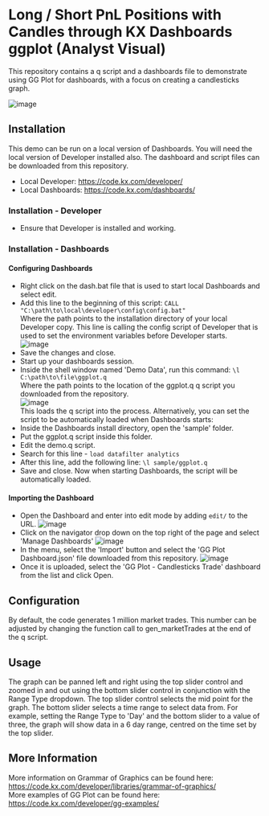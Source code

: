 # Long / Short PnL Positions with Candles through KX Dashboards ggplot (Analyst Visual)
This repository contains a q script and a dashboards file to demonstrate using GG Plot for dashboards, with a focus on creating a candlesticks graph.

 ![image](https://user-images.githubusercontent.com/90591113/133034719-69a426f5-4042-4ec0-8212-3a553a7767b8.png)

## Installation
This demo can be run on a local version of Dashboards. You will need the local version of Developer installed also. The dashboard and script files can be downloaded from this repository.
* Local Developer: https://code.kx.com/developer/
* Local Dashboards: https://code.kx.com/dashboards/
### Installation - Developer
* Ensure that Developer is installed and working.
### Installation - Dashboards
#### Configuring Dashboards
* Right click on the dash.bat file that is used to start local Dashboards and select edit.
* Add this line to the beginning of this script: `CALL "C:\path\to\local\developer\config\config.bat"`<br/>
Where the path points to the installation directory of your local Developer copy. This line is calling the config script of Developer that is used to set the environment variables before Developer starts.<br/>
![image](https://user-images.githubusercontent.com/90591113/133193162-4be117b6-1ee3-4643-b83c-d7b2f46e5074.png)
* Save the changes and close.
* Start up your dashboards session.
* Inside the shell window named 'Demo Data', run this command: `\l C:\path\to\file\ggplot.q`<br/>
Where the path points to the location of the ggplot.q q script you downloaded from the repository.<br/>
![image](https://user-images.githubusercontent.com/90591113/133193426-9e1c0be5-faad-4b34-ace6-a2348f994e56.png)<br/>
This loads the q script into the process. Alternatively, you can set the script to be automatically loaded when Dashboards starts:
* Inside the Dashboards install directory, open the 'sample' folder.
* Put the ggplot.q script inside this folder.
* Edit the demo.q script.
* Search for this line - `load datafilter analytics`
* After this line, add the following line: `\l sample/ggplot.q`
* Save and close. Now when starting Dashboards, the script will be automatically loaded.
#### Importing the Dashboard
* Open the Dashboard and enter into edit mode by adding `edit/` to the URL. 
![image](https://user-images.githubusercontent.com/90591113/133036511-b02b0040-2cf5-44e5-9dd7-b6c01b443e27.png)
* Click on the navigator drop down on the top right of the page and select 'Manage Dashboards'
![image](https://user-images.githubusercontent.com/90591113/133036693-9d5c6b57-7364-4075-bff9-3fbb13c633c9.png)
* In the menu, select the 'Import' button and select the 'GG Plot Dashboard.json' file downloaded from this repository.
![image](https://user-images.githubusercontent.com/90591113/133037068-20b54917-e4f2-4766-8755-7cd32c5b282b.png)
* Once it is uploaded, select the 'GG Plot - Candlesticks Trade' dashboard from the list and click Open.
## Configuration
By default, the code generates 1 million market trades. This number can be adjusted by changing the function call to gen_marketTrades at the end of the q script.
## Usage
The graph can be panned left and right using the top slider control and zoomed in and out using the bottom slider control in conjunction with the Range Type dropdown.
The top slider control selects the mid point for the graph. The bottom slider selects a time range to select data from. For example, setting the Range Type to 'Day' and the bottom slider to a value of three, the graph will show data in a 6 day range, centred on the time set by the top slider.
## More Information
More information on Grammar of Graphics can be found here: https://code.kx.com/developer/libraries/grammar-of-graphics/<br/>
More examples of GG Plot can be found here: https://code.kx.com/developer/gg-examples/
